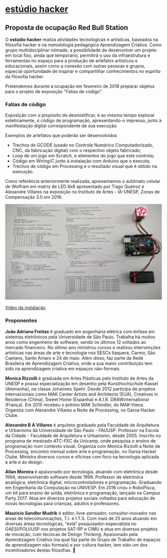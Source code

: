 # [estúdio hacker](/)

## Proposta de ocupação Red Bull Station

O **estúdio hacker** realiza atividades tecnológicas e artísticas, baseados na filosofia hacker e na metodologia pedagógica Aprendizagem Criativa. Como grupo multidisciplinar nômade, a possibilidade de desenvolver um projeto em local fixo, ainda que temporário, permitirá o uso da infraestrutura e ferramentas no espaço para a produção de artefatos artísticos e educacionais, assim como a conexão com outras pessoas e grupos, especial oportunidade de inspirar e compartilhar conhecimentos no espírito da filosofia hacker.

Pretendemos durante a ocupação em fevereiro de 2018 preparar objetos para o projeto de exposição "Fatias de código".

### Fatias de código

Exposição com o propósito de desmistificar, e ao mesmo tempo explorar esteticamente, o código de programação, apresentando-o impresso, junto à manifestação digital correspondente de sua execução.

Exemplos de artefatos que poderão ser desenvolvidos

- Trechos de GCODE (usado no Controle Numérico Computadorizado, CNC, da fabricação digital) com o respectivo objeto fabricado;
- Loop de um jogo em Scratch, e elementos do jogo que este controla;
- Código em Wiring/C junto à instalação com  Arduino que o executa;
- Trechos de código em Processing e o resultado visual que é obtido na execução.

Como referência  anteriormente realizada, apresentamos  o autômato celular de Wolfram em matriz de LED 8x8 apresentado por Tiago  Queiroz e Alexandre Villares na exposição no Instituto de Artes  - IA-UNESP,  Zonas de Compensação 3.0 em 2016.

![ Matriz 8x8 ](assets/queiroz_villares_2016.jpg)



[Vídeo da instalação](assets/queiroz_villares_2016_A.mp4)

### Proponentes



**João Adriano Freitas** é graduado em engenharia elétrica com ênfase em sistemas eletrônicos pela Universidade de São Paulo. Trabalha há muitos anos como engenheiro de software, sendo os últimos 12 voltados ao mercado financeiro. No último ano ministrou cursos e realizou intervenções artísticas nas áreas de arte e tecnologia nos SESCs Itaquera, Carmo, São Caetano, Santo Amaro e 24 de maio. Além disso, faz parte da Rede Brasileira de Aprendizagem Criativa, onde a sua maior contribuição tem sido na aprendizagem criativa em espaços não-formais.

**Monica Rizzolli** é graduada em Artes Plásticas pelo Instituto de Artes da UNESP e possui especialização em desenho pela Kunsthochschule Kassel (Alemanha), na classe Johannes Spehr. Desde 2012 participa de projetos internacionais como MAK Center Artists and Architects (EUA), Creatives in Residence (China), Sweet Home (Espanha) e A.I.R. DRAWinternational (França). Em 2015 recebeu o prêmio MAK Schindler, do MAK-Viena. Organiza com Alexandre Villares a Noite de Processing, no Garoa Hacker Clube.

**Alexandre B A Villares** é arquiteto graduado pela Faculdade de Arquitetura e Urbanismo da Universidade de São Paulo - FAUUSP. Professor na Escola da Cidade - Faculdade de Arquitetura e Urbanismo, desde 2005. Inscrito no programa de mestrado ATC-FEC da Unicamp, onde pesquisa o ensino de programação num contexto visual. Organiza com Monica Rizzolli a Noite de Processing, encontro mensal sobre arte e programação, no Garoa Hacker Clube. Ministra diversos cursos e oficinas com foco na tecnologia aplicada à arte e ao design.

**Allan Moreira** é apaixonado por tecnologia, atuando com eletrônica desde 1994, desenvolvendo software desde 1996. Professor de eletrônica analógica, eletrônica digital, microcontroladores e programação. Graduando em Engenharia da Computação na UNIVESP. Em 2016 criou o RoboPisca, um kit para ensino de solda, eletrônica e programação, lançado na Campus Party 2017.
Atua em diversos projetos sociais voltados para educação de novas tecnologias para crianças, adultos e professores.

**Maurício Sandler Mudrik** é editor, livre-pensador, consultor-inovador nas áreas de telecomunicações, T.I. e I.T.S. Com mais de 25 anos atuando em diversas áreas tecnológicas, “está” pesquisador-especialista no GAESI/POLI/USP nos projetos SAT-RP e CIMU e atua em diversos projetos de inovação, com técnicas de Design Thinking.
Apaixonado pela Aprendizagem Criativa (na qual faz parte do Grupo de Trabalho de espaços de aprendizagem não-formais) e por cultura hacker, tem sido um dos incentivadores destas filosofias. 

